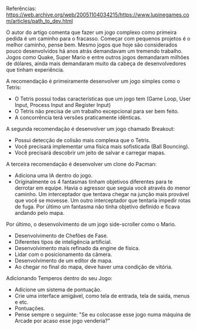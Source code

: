 Referências:
https://web.archive.org/web/20051104034215/https://www.lupinegames.com/articles/path_to_dev.html

O autor do artigo comenta que fazer um jogo complexo como primeira pedida é um caminho para o fracasso. Começar com pequenos projetos é o melhor caminho, pense bem. Mesmo jogos que hoje são considerados pouco desenvolvidos há anos atrás demandavam um tremendo trabalho. Jogos como Quake, Super Mario e entre outros jogos demandaram milhões de dólares, ainda mais demandaram muito da cabeça de desenvolvedores que tinham experiência.

A recomendação é primeiramente desenvolver um jogo simples como o Tetris:
- O Tetris possui todas características que um jogo tem (Game Loop, User Input, Process Input and Register Input)
- O Tetris não precisa de um trabalho excepcional para ser bem feito.
- A concorrência terá versões praticamente idênticas.

A segunda recomendação é desenvolver um jogo chamado Breakout:
- Possui detecção de colisão mais complexa que o Tetris.
- Você precisará implementar uma física mais sofisticada (Ball Bouncing).
- Você precisará descobrir um jeito de salvar e carregar mapas.

A terceira recomendação é desenvolver um clone do Pacman:
- Adiciona uma IA dentro do jogo.
- Originalmente os 4 fantasmas tinham objetivos diferentes para te derrotar em equipe.
	Havia o agressor que seguia você através do menor caminho.
	Um interceptador que tentava chegar na junção mais provável que você se movesse.
	Um outro interceptador que tentaria impedir rotas de fuga.
	Por último um fantasma não tinha objetivo definido e ficava andando pelo mapa.

Por último, o desenvolvimento de um jogo side-scroller como o Mario.
- Desenvolvimento de Chefões de Fase.
- Diferentes tipos de inteligência artificial.
- Desenvolvimento mais refinado da engine de física.
- Lidar com o posicionamento da câmera.
- Desenvolvimento de um editor de mapa.
- Ao chegar no final do mapa, deve haver uma condição de vitória.

Adicionando Temperos dentro do seu Jogo:
- Adicione um sistema de pontuação.
- Crie uma interface amigável, como tela de entrada, tela de saída, menus e etc.
- Pontuações.
- Pense sempre o seguinte: "Se eu colocasse esse jogo numa máquina de Arcade por acaso esse jogo venderia?"

